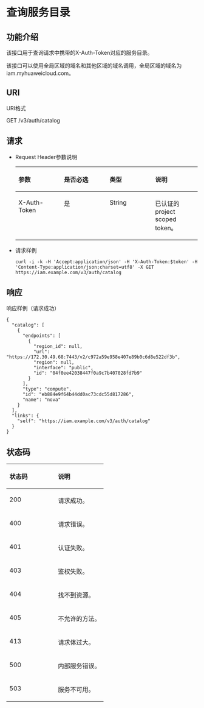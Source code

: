 # 查询服务目录<a name="iam_02_0004"></a>

## 功能介绍<a name="s81394c6441e2433aa089b83d9ae901bb"></a>

该接口用于查询请求中携带的X-Auth-Token对应的服务目录。

该接口可以使用全局区域的域名和其他区域的域名调用，全局区域的域名为iam.myhuaweicloud.com。

## URI<a name="s7f773a8bf34349f5bf81d0c7af9a440d"></a>

URI格式

GET /v3/auth/catalog

## 请求<a name="sf86f3f4f84a8493e84f564c16c53eaf3"></a>

-   Request Header参数说明

    <a name="tab13448d4b644cd482b72e023e311a4c"></a>
    <table><thead align="left"><tr id="r9cc8c45e565f499a85068ccf812c4906"><th class="cellrowborder" valign="top" width="25%" id="mcps1.1.5.1.1"><p id="zh-cn_topic_0031136110_p289771511147"><a name="zh-cn_topic_0031136110_p289771511147"></a><a name="zh-cn_topic_0031136110_p289771511147"></a>参数</p>
    </th>
    <th class="cellrowborder" valign="top" width="25%" id="mcps1.1.5.1.2"><p id="aa8a52be628254fb799e7d667253339cf"><a name="aa8a52be628254fb799e7d667253339cf"></a><a name="aa8a52be628254fb799e7d667253339cf"></a>是否必选</p>
    </th>
    <th class="cellrowborder" valign="top" width="25%" id="mcps1.1.5.1.3"><p id="a8de3dfc3143a4304a1273fade5a53dae"><a name="a8de3dfc3143a4304a1273fade5a53dae"></a><a name="a8de3dfc3143a4304a1273fade5a53dae"></a>类型</p>
    </th>
    <th class="cellrowborder" valign="top" width="25%" id="mcps1.1.5.1.4"><p id="a51fedaacfb0744a39c0e39893bf93f94"><a name="a51fedaacfb0744a39c0e39893bf93f94"></a><a name="a51fedaacfb0744a39c0e39893bf93f94"></a>说明</p>
    </th>
    </tr>
    </thead>
    <tbody><tr id="r80e6b051a95142239d52ef85b3b9e59c"><td class="cellrowborder" valign="top" width="25%" headers="mcps1.1.5.1.1 "><p id="a88f9db0a7b6c4b4690378ccf5a787f60"><a name="a88f9db0a7b6c4b4690378ccf5a787f60"></a><a name="a88f9db0a7b6c4b4690378ccf5a787f60"></a>X-Auth-Token</p>
    </td>
    <td class="cellrowborder" valign="top" width="25%" headers="mcps1.1.5.1.2 "><p id="ad6cfd0f57eb643a0afb40a639b4a8515"><a name="ad6cfd0f57eb643a0afb40a639b4a8515"></a><a name="ad6cfd0f57eb643a0afb40a639b4a8515"></a>是</p>
    </td>
    <td class="cellrowborder" valign="top" width="25%" headers="mcps1.1.5.1.3 "><p id="ac4cc17eda4bf4dd4aa34a5449be8f04e"><a name="ac4cc17eda4bf4dd4aa34a5449be8f04e"></a><a name="ac4cc17eda4bf4dd4aa34a5449be8f04e"></a>String</p>
    </td>
    <td class="cellrowborder" valign="top" width="25%" headers="mcps1.1.5.1.4 "><p id="a259cd575002145db850a7dcaf1cbe007"><a name="a259cd575002145db850a7dcaf1cbe007"></a><a name="a259cd575002145db850a7dcaf1cbe007"></a>已认证的project scoped token。</p>
    </td>
    </tr>
    </tbody>
    </table>

-   请求样例

    ```
    curl -i -k -H 'Accept:application/json' -H 'X-Auth-Token:$token' -H 'Content-Type:application/json;charset=utf8' -X GET https://iam.example.com/v3/auth/catalog
    ```


## 响应<a name="s6e8a35fa777c4de29b376bef459aba1d"></a>

响应样例（请求成功）

```
{
  "catalog": [
    {
      "endpoints": [
        {
          "region_id": null,
          "url": "https://172.30.49.68:7443/v2/c972a59e958e407e89b0c6d8e522df3b",
          "region": null,
          "interface": "public",
          "id": "04f0ee42038447f0a9c7b407028fd7b9"
        }
      ],
      "type": "compute",
      "id": "eb884e9f64b44dd0ac73cdc55d817286",
      "name": "nova"
    }
  ],
  "links": {
    "self": "https://iam.example.com/v3/auth/catalog"
  }
}
```

## 状态码<a name="s161ee4f22c7a4e5f928bf049a4425742"></a>

<a name="zh-cn_topic_0031136110_table25927028"></a>
<table><thead align="left"><tr id="zh-cn_topic_0031136110_row10578662"><th class="cellrowborder" valign="top" width="50%" id="mcps1.1.3.1.1"><p id="zh-cn_topic_0031136110_p51565323"><a name="zh-cn_topic_0031136110_p51565323"></a><a name="zh-cn_topic_0031136110_p51565323"></a>状态码</p>
</th>
<th class="cellrowborder" valign="top" width="50%" id="mcps1.1.3.1.2"><p id="zh-cn_topic_0031136110_p16041657"><a name="zh-cn_topic_0031136110_p16041657"></a><a name="zh-cn_topic_0031136110_p16041657"></a>说明</p>
</th>
</tr>
</thead>
<tbody><tr id="zh-cn_topic_0031136110_row24305815"><td class="cellrowborder" valign="top" width="50%" headers="mcps1.1.3.1.1 "><p id="zh-cn_topic_0031136110_p22613965"><a name="zh-cn_topic_0031136110_p22613965"></a><a name="zh-cn_topic_0031136110_p22613965"></a>200</p>
</td>
<td class="cellrowborder" valign="top" width="50%" headers="mcps1.1.3.1.2 "><p id="zh-cn_topic_0031136110_p19791876"><a name="zh-cn_topic_0031136110_p19791876"></a><a name="zh-cn_topic_0031136110_p19791876"></a>请求成功。</p>
</td>
</tr>
<tr id="zh-cn_topic_0031136110_row43909159"><td class="cellrowborder" valign="top" width="50%" headers="mcps1.1.3.1.1 "><p id="zh-cn_topic_0031136110_p66980994"><a name="zh-cn_topic_0031136110_p66980994"></a><a name="zh-cn_topic_0031136110_p66980994"></a>400</p>
</td>
<td class="cellrowborder" valign="top" width="50%" headers="mcps1.1.3.1.2 "><p id="zh-cn_topic_0031136110_p56751409"><a name="zh-cn_topic_0031136110_p56751409"></a><a name="zh-cn_topic_0031136110_p56751409"></a>请求错误。</p>
</td>
</tr>
<tr id="re5868592b58a49148d1e374ab0ee4186"><td class="cellrowborder" valign="top" width="50%" headers="mcps1.1.3.1.1 "><p id="a67da088f332e48ca9c70f3ba30897dde"><a name="a67da088f332e48ca9c70f3ba30897dde"></a><a name="a67da088f332e48ca9c70f3ba30897dde"></a>401</p>
</td>
<td class="cellrowborder" valign="top" width="50%" headers="mcps1.1.3.1.2 "><p id="a0525ff08629b4648808d6e876aaf9c5f"><a name="a0525ff08629b4648808d6e876aaf9c5f"></a><a name="a0525ff08629b4648808d6e876aaf9c5f"></a>认证失败。</p>
</td>
</tr>
<tr id="zh-cn_topic_0031136110_row41000636"><td class="cellrowborder" valign="top" width="50%" headers="mcps1.1.3.1.1 "><p id="zh-cn_topic_0031136110_p32717189"><a name="zh-cn_topic_0031136110_p32717189"></a><a name="zh-cn_topic_0031136110_p32717189"></a>403</p>
</td>
<td class="cellrowborder" valign="top" width="50%" headers="mcps1.1.3.1.2 "><p id="a98f74bf5eda646c6a5973dfa742126c4"><a name="a98f74bf5eda646c6a5973dfa742126c4"></a><a name="a98f74bf5eda646c6a5973dfa742126c4"></a>鉴权失败。</p>
</td>
</tr>
<tr id="r40e82c2469d34bf089fe9bfb0fa81526"><td class="cellrowborder" valign="top" width="50%" headers="mcps1.1.3.1.1 "><p id="a8be4e075b25144a38cbe0ff05c2b2f15"><a name="a8be4e075b25144a38cbe0ff05c2b2f15"></a><a name="a8be4e075b25144a38cbe0ff05c2b2f15"></a>404</p>
</td>
<td class="cellrowborder" valign="top" width="50%" headers="mcps1.1.3.1.2 "><p id="a5147e7c96ca94cb882828f2c4a33c1dc"><a name="a5147e7c96ca94cb882828f2c4a33c1dc"></a><a name="a5147e7c96ca94cb882828f2c4a33c1dc"></a>找不到资源。</p>
</td>
</tr>
<tr id="r6ae77ec5e12645e0a53aa0f3be73d1a9"><td class="cellrowborder" valign="top" width="50%" headers="mcps1.1.3.1.1 "><p id="a61cb90ae8ac1482f83a82028556bbee5"><a name="a61cb90ae8ac1482f83a82028556bbee5"></a><a name="a61cb90ae8ac1482f83a82028556bbee5"></a>405</p>
</td>
<td class="cellrowborder" valign="top" width="50%" headers="mcps1.1.3.1.2 "><p id="a41bd1c94c1ba4153b7346917bc58b6b3"><a name="a41bd1c94c1ba4153b7346917bc58b6b3"></a><a name="a41bd1c94c1ba4153b7346917bc58b6b3"></a>不允许的方法。</p>
</td>
</tr>
<tr id="rbea4e490c384410e8d1210ca41179e16"><td class="cellrowborder" valign="top" width="50%" headers="mcps1.1.3.1.1 "><p id="a9eaf1c04680e4901822818bfe53ee0fc"><a name="a9eaf1c04680e4901822818bfe53ee0fc"></a><a name="a9eaf1c04680e4901822818bfe53ee0fc"></a>413</p>
</td>
<td class="cellrowborder" valign="top" width="50%" headers="mcps1.1.3.1.2 "><p id="a5e2acac6d93f406caa8cb7f89f4b0e4d"><a name="a5e2acac6d93f406caa8cb7f89f4b0e4d"></a><a name="a5e2acac6d93f406caa8cb7f89f4b0e4d"></a>请求体过大。</p>
</td>
</tr>
<tr id="r3b34616283144b19899b01b4552b799c"><td class="cellrowborder" valign="top" width="50%" headers="mcps1.1.3.1.1 "><p id="a898bb41bdd874b25b452c9fd609e5bc0"><a name="a898bb41bdd874b25b452c9fd609e5bc0"></a><a name="a898bb41bdd874b25b452c9fd609e5bc0"></a>500</p>
</td>
<td class="cellrowborder" valign="top" width="50%" headers="mcps1.1.3.1.2 "><p id="ad43eae2906e84b6fb48fb6c11746dfab"><a name="ad43eae2906e84b6fb48fb6c11746dfab"></a><a name="ad43eae2906e84b6fb48fb6c11746dfab"></a>内部服务错误。</p>
</td>
</tr>
<tr id="r73ae10963ce24ea09cafcfec5f21c2ab"><td class="cellrowborder" valign="top" width="50%" headers="mcps1.1.3.1.1 "><p id="a3f2f513363a24dcb87462518dff622e7"><a name="a3f2f513363a24dcb87462518dff622e7"></a><a name="a3f2f513363a24dcb87462518dff622e7"></a>503</p>
</td>
<td class="cellrowborder" valign="top" width="50%" headers="mcps1.1.3.1.2 "><p id="a642a35bd05f24df68588a7f13c7cb3b7"><a name="a642a35bd05f24df68588a7f13c7cb3b7"></a><a name="a642a35bd05f24df68588a7f13c7cb3b7"></a>服务不可用。</p>
</td>
</tr>
</tbody>
</table>

